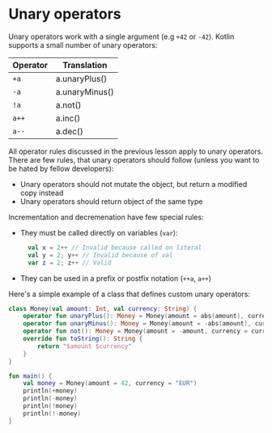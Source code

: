 # Unary operators
Unary operators work with a single argument (e.g `+42` or `-42`). Kotlin supports a small number of unary operators:

| Operator | Translation    |
|----------|----------------|
| `+a`     | a.unaryPlus()  |
| `-a`     | a.unaryMinus() |
| `!a`     | a.not()        |
| `a++`    | a.inc()        |
| `a--`    | a.dec()        |

All operator rules discussed in the previous lesson apply to unary operators. There are few rules, that
unary operators should follow (unless you want to be hated by fellow developers):

* Unary operators should not mutate the object, but return a modified copy instead
* Unary operators should return object of the same type

Incrementation and decremenation have few special rules:
* They must be called directly on variables (`var`):
  ```kotlin
    val x = 2++ // Invalid because called on literal
    val y = 2; y++ // Invalid because of val
    var z = 2; z++ // Valid 
  ```
* They can be used in a prefix or postfix notation (`++a`, `a++`)

Here's a simple example of a class that defines custom unary operators:
```kotlin
class Money(val amount: Int, val currency: String) {
    operator fun unaryPlus(): Money = Money(amount = abs(amount), currency = currency)
    operator fun unaryMinus(): Money = Money(amount = -abs(amount), currency = currency)
    operator fun not(): Money = Money(amount = -amount, currency = currency)
    override fun toString(): String {
        return "$amount $currency"
    }
}

fun main() {
    val money = Money(amount = 42, currency = "EUR")
    println(+money)
    println(-money)
    println(!money)
    println(!-money)
}
```